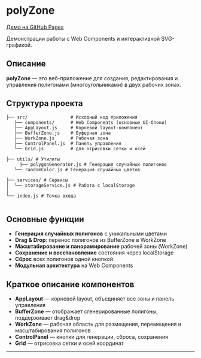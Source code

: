 # polyZone

[Демо на GitHub Pages](https://eberts-dev.github.io/polyZone/)

Демонстрации работы с Web Components и интерактивной SVG-графикой.

## Описание

**polyZone** — это веб-приложение для создания, редактирования и управления полигонами (многоугольниками) в двух рабочих зонах.

## Структура проекта

```
├── src/                # Исходный код приложения
   ├── components/      # Web Components (основные UI-блоки)
   ├── AppLayout.js     # Корневой layout-компонент
   ├── BufferZone.js    # Буферная зона
   ├── WorkZone.js      # Рабочая зона
   ├── ControlPanel.js  # Панель управления
   └── Grid.js          # для отрисовки сетки и осей

├── utils/ # Утилиты
	 ├── polygonGenerator.js # Генерация случайных полигонов
   └── randomColor.js # Генерация случайных цветов

├── services/ # Сервисы
│  └── storageService.js # Работа с localStorage
│
└── index.js # Точка входа


```

## Основные функции

- **Генерация случайных полигонов** с уникальными цветами
- **Drag & Drop**: перенос полигонов из BufferZone в WorkZone
- **Масштабирование и панорамирование** рабочей зоны (WorkZone)
- **Сохранение и восстановление** состояния через localStorage
- **Сброс** всех полигонов одной кнопкой
- **Модульная архитектура** на Web Components

## Краткое описание компонентов

- **AppLayout** — корневой layout, объединяет все зоны и панель управления
- **BufferZone** — отображает сгенерированные полигоны, поддерживает drag&drop
- **WorkZone** — рабочая область для размещения, перемещения и масштабирования полигонов
- **ControlPanel** — кнопки для генерации, сброса, сохранения
- **Grid** — отрисовка сетки и осей координат

---
